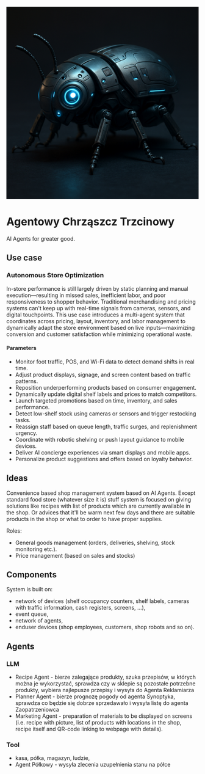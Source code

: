 ![image info](images/logo.png)
# Agentowy Chrząszcz Trzcinowy

AI Agents for greater good.

## Use case
### Autonomous Store Optimization
In-store performance is still largely driven by static planning and manual execution—resulting in missed sales, inefficient labor, and poor responsiveness to shopper behavior. Traditional merchandising and pricing systems can't keep up with real-time signals from cameras, sensors, and digital touchpoints. This use case introduces a multi-agent system that coordinates across pricing, layout, inventory, and labor management to dynamically adapt the store environment based on live inputs—maximizing conversion and customer satisfaction while minimizing operational waste.
#### Parameters
- Monitor foot traffic, POS, and Wi-Fi data to detect demand shifts in real time.
- Adjust product displays, signage, and screen content based on traffic patterns.
- Reposition underperforming products based on consumer engagement.
- Dynamically update digital shelf labels and prices to match competitors.
- Launch targeted promotions based on time, inventory, and sales performance.
- Detect low-shelf stock using cameras or sensors and trigger restocking tasks.
- Reassign staff based on queue length, traffic surges, and replenishment urgency.
- Coordinate with robotic shelving or push layout guidance to mobile devices.
- Deliver AI concierge experiences via smart displays and mobile apps.
- Personalize product suggestions and offers based on loyalty behavior.

## Ideas
Convenience based shop management system based on AI Agents. Except standard food store (whatever size it is) stuff system is focused on giving solutions like recipes with list of products which are currently available in the shop. Or advices that it'll be warm next few days and there are suitable products in the shop or what to order to have proper supplies.

Roles:
- General goods management (orders, deliveries, shelving, stock monitoring etc.).
- Price management (based on sales and stocks)

## Components
System is built on:
- network of devices (shelf occupancy counters, shelf labels, cameras with traffic information, cash registers, screens, ...),
- event queue,
- network of agents,
- enduser devices (shop employees, customers, shop robots and so on).

## Agents
### LLM
- Recipe Agent - bierze zalegające produkty, szuka przepisów, w których można je wykorzystać, sprawdza czy w sklepie są pozostałe potrzebne produkty, wybiera najlepusze przepisy i wysyła do Agenta Reklamiarza
- Planner Agent - bierze prognozę pogody od agenta Synoptyka, sprawdza co będzie się dobrze sprzedawało i wysyła listę do agenta Zaopatrzeniowca
- Marketing Agent - preparation of materials to be displayed on screens (i.e. recipe with picture, list of products with locations in the shop, recipe itself and QR-code linking to webpage with details).

### Tool
- kasa, półka, magazyn, ludzie,
- Agent Półkowy - wysyła zlecenia uzupełnienia stanu na półce